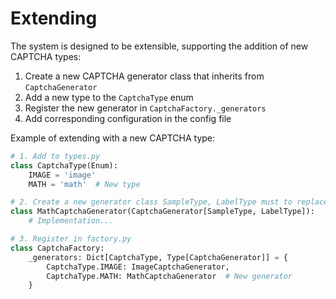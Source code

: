 # Extending

The system is designed to be extensible, supporting the addition of new CAPTCHA types:

1. Create a new CAPTCHA generator class that inherits from `CaptchaGenerator`
2. Add a new type to the `CaptchaType` enum
3. Register the new generator in `CaptchaFactory._generators`
4. Add corresponding configuration in the config file

Example of extending with a new CAPTCHA type:

```python
# 1. Add to types.py
class CaptchaType(Enum):
    IMAGE = 'image'
    MATH = 'math'  # New type

# 2. Create a new generator class SampleType, LabelType must to replace your Type
class MathCaptchaGenerator(CaptchaGenerator[SampleType, LabelType]):
    # Implementation...

# 3. Register in factory.py
class CaptchaFactory:
    _generators: Dict[CaptchaType, Type[CaptchaGenerator]] = {
        CaptchaType.IMAGE: ImageCaptchaGenerator,
        CaptchaType.MATH: MathCaptchaGenerator  # New generator
    } 
